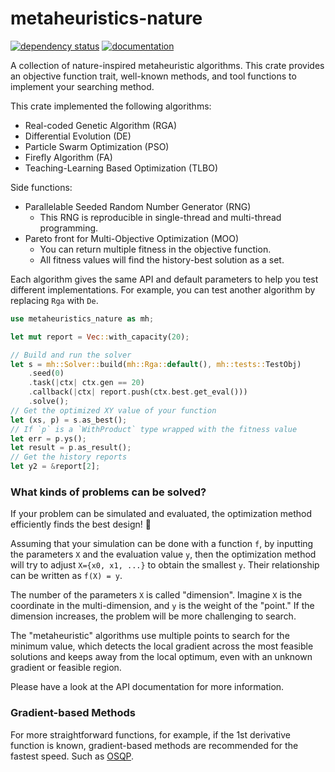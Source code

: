 # metaheuristics-nature

[![dependency status](https://deps.rs/repo/github/KmolYuan/metaheuristics-nature-rs/status.svg)](https://deps.rs/crate/metaheuristics-nature/)
[![documentation](https://docs.rs/metaheuristics-nature/badge.svg)](https://docs.rs/metaheuristics-nature)

A collection of nature-inspired metaheuristic algorithms. This crate provides an objective function trait, well-known methods, and tool functions to implement your searching method.

This crate implemented the following algorithms:
+ Real-coded Genetic Algorithm (RGA)
+ Differential Evolution (DE)
+ Particle Swarm Optimization (PSO)
+ Firefly Algorithm (FA)
+ Teaching-Learning Based Optimization (TLBO)

Side functions:
+ Parallelable Seeded Random Number Generator (RNG)
  + This RNG is reproducible in single-thread and multi-thread programming.
+ Pareto front for Multi-Objective Optimization (MOO)
  + You can return multiple fitness in the objective function.
  + All fitness values will find the history-best solution as a set.

Each algorithm gives the same API and default parameters to help you test different implementations. For example, you can test another algorithm by replacing `Rga` with `De`.

```rust
use metaheuristics_nature as mh;

let mut report = Vec::with_capacity(20);

// Build and run the solver
let s = mh::Solver::build(mh::Rga::default(), mh::tests::TestObj)
    .seed(0)
    .task(|ctx| ctx.gen == 20)
    .callback(|ctx| report.push(ctx.best.get_eval()))
    .solve();
// Get the optimized XY value of your function
let (xs, p) = s.as_best();
// If `p` is a `WithProduct` type wrapped with the fitness value
let err = p.ys();
let result = p.as_result();
// Get the history reports
let y2 = &report[2];
```

### What kinds of problems can be solved?

If your problem can be simulated and evaluated, the optimization method efficiently finds the best design! 🚀

Assuming that your simulation can be done with a function `f`, by inputting the parameters `X` and the evaluation value `y`, then the optimization method will try to adjust `X={x0, x1, ...}` to obtain the smallest `y`. Their relationship can be written as `f(X) = y`.

The number of the parameters `X` is called "dimension". Imagine `X` is the coordinate in the multi-dimension, and `y` is the weight of the "point." If the dimension increases, the problem will be more challenging to search.

The "metaheuristic" algorithms use multiple points to search for the minimum value, which detects the local gradient across the most feasible solutions and keeps away from the local optimum, even with an unknown gradient or feasible region.

Please have a look at the API documentation for more information.

### Gradient-based Methods

For more straightforward functions, for example, if the 1st derivative function is known, gradient-based methods are recommended for the fastest speed. Such as [OSQP](https://osqp.org/).
